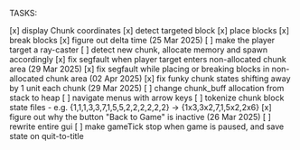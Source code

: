 TASKS:

[x] display Chunk coordinates
[x] detect targeted block
[x] place blocks
[x] break blocks
[x] figure out delta time (25 Mar 2025)
[ ] make the player target a ray-caster
[ ] detect new chunk, allocate memory and spawn accordingly
[x] fix segfault when player target enters non-allocated chunk area (29 Mar 2025)
[x] fix segfault while placing or breaking blocks in non-allocated chunk area (02 Apr 2025)
[x] fix funky chunk states shifting away by 1 unit each chunk (29 Mar 2025)
[ ] change chunk_buff allocation from stack to heap
[ ] navigate menus with arrow keys
[ ] tokenize chunk block state files
    - e.g. {1,1,1,3,3,7,1,5,5,2,2,2,2,2,2} -> {1x3,3x2,7,1,5x2,2x6}
[x] figure out why the button "Back to Game" is inactive (26 Mar 2025)
[ ] rewrite entire gui
[ ] make gameTick stop when game is paused, and save state on quit-to-title
